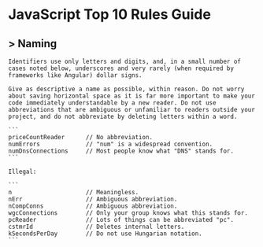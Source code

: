 # JavaScript Top 10 Rules Guide

## > Naming

	Identifiers use only letters and digits, and, in a small number of cases noted below, underscores and very rarely (when required by frameworks like Angular) dollar signs.

	Give as descriptive a name as possible, within reason. Do not worry about saving horizontal space as it is far more important to make your code immediately understandable by a new reader. Do not use abbreviations that are ambiguous or unfamiliar to readers outside your project, and do not abbreviate by deleting letters within a word.
		
	```
	priceCountReader      // No abbreviation.
	numErrors             // "num" is a widespread convention.
	numDnsConnections     // Most people know what "DNS" stands for.
	```

	Illegal:

	```
	n                     // Meaningless.
	nErr                  // Ambiguous abbreviation.
	nCompConns            // Ambiguous abbreviation.
	wgcConnections        // Only your group knows what this stands for.
	pcReader              // Lots of things can be abbreviated "pc".
	cstmrId               // Deletes internal letters.
	kSecondsPerDay        // Do not use Hungarian notation.
	```